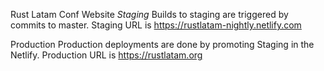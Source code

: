 Rust Latam Conf Website
*Staging*
Builds to staging are triggered by commits to master.
Staging URL is https://rustlatam-nightly.netlify.com


Production
Production deployments are done by promoting Staging in the Netlify.
Production URL is https://rustlatam.org